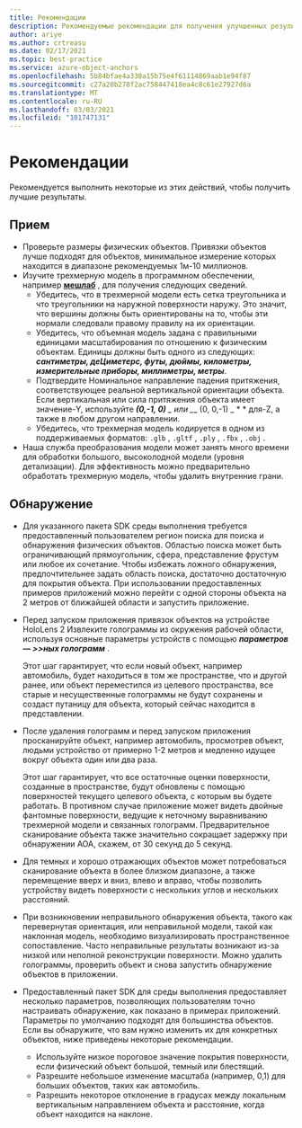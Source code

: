 ```yaml
---
title: Рекомендации
description: Рекомендуемые рекомендации для получения улучшенных результатов
author: ariye
ms.author: crtreasu
ms.date: 02/17/2021
ms.topic: best-practice
ms.service: azure-object-anchors
ms.openlocfilehash: 5b84bfae4a338a15b75e4f61114869aab1e94f87
ms.sourcegitcommit: c27a20b278f2ac758447418ea4c8c61e27927d6a
ms.translationtype: MT
ms.contentlocale: ru-RU
ms.lasthandoff: 03/03/2021
ms.locfileid: "101747131"
---
```

# <a name="best-practices"></a>Рекомендации

Рекомендуется выполнить некоторые из этих действий, чтобы получить лучшие результаты.

## <a name="ingestion"></a>Прием

- Проверьте размеры физических объектов. Привязки объектов лучше подходят для объектов, минимальное измерение которых находится в диапазоне рекомендуемых 1м-10 миллионов.
- Изучите трехмерную модель в программном обеспечении, например [**мешлаб**](https://www.meshlab.net/) , для получения следующих сведений.
  - Убедитесь, что в трехмерной модели есть сетка треугольника и что треугольники на наружной поверхности наружу. Это значит, что вершины должны быть ориентированы на то, чтобы эти нормали следовали правому правилу на их ориентации.
  - Убедитесь, что объемная модель задана с правильными единицами масштабирования по отношению к физическим объектам. Единицы должны быть одного из следующих: ***сантиметры, деЦиметерс, футы, дюймы, километры, измерительные приборы, миллиметры, метры***.
  - Подтвердите Номинальное направление падения притяжения, соответствующее реальной вертикальной ориентации объекта. Если вертикальная или сила притяжения объекта имеет значение-Y, используйте ***(0,-1, 0)** _ или _*_ (0, 0,-1) _ * * для-Z, а также в любом другом направлении.
  - Убедитесь, что трехмерная модель кодируется в одном из поддерживаемых форматов: `.glb` , `.gltf` , `.ply` , `.fbx` , `.obj` .
- Наша служба преобразования модели может занять много времени для обработки большого, высоколодной модели (уровня детализации). Для эффективность можно предварительно обработать трехмерную модель, чтобы удалить внутренние грани.

## <a name="detection"></a>Обнаружение

- Для указанного пакета SDK среды выполнения требуется предоставленный пользователем регион поиска для поиска и обнаружения физических объектов. Областью поиска может быть ограничивающий прямоугольник, сфера, представление фрустум или любое их сочетание. Чтобы избежать ложного обнаружения, предпочтительнее задать область поиска, достаточно достаточную для покрытия объекта. При использовании предоставленных примеров приложений можно перейти с одной стороны объекта на 2 метров от ближайшей области и запустить приложение.
- Перед запуском приложения привязок объектов на устройстве HoloLens 2 Извлеките голограммы из окружения рабочей области, используя основные параметры устройств с помощью ***параметров — >>ных голограмм*** .

  Этот шаг гарантирует, что если новый объект, например автомобиль, будет находиться в том же пространстве, что и другой ранее, или объект переместился из целевого пространства, все старые и несущественные голограммы не будут сохранены и создаст путаницу для объекта, который сейчас находится в представлении.
- После удаления голограмм и перед запуском приложения просканируйте объект, например автомобиль, просмотрев объект, людьми устройство от примерно 1-2 метров и медленно идущее вокруг объекта один или два раза.

  Этот шаг гарантирует, что все остаточные оценки поверхности, созданные в пространстве, будут обновлены с помощью поверхностей текущего целевого объекта, с которым вы будете работать. В противном случае приложение может видеть двойные фантомные поверхности, ведущие к неточному выравниванию трехмерной модели и связанных голограмм. Предварительное сканирование объекта также значительно сокращает задержку при обнаружении AOA, скажем, от 30 секунд до 5 секунд.
- Для темных и хорошо отражающих объектов может потребоваться сканирование объекта в более близком диапазоне, а также перемещение вверх и вниз, влево и вправо, чтобы позволить устройству видеть поверхности с нескольких углов и нескольких расстояний.
- При возникновении неправильного обнаружения объекта, такого как перевернутая ориентация, или неправильной модели, такой как наклонная модель, необходимо визуализировать пространственное сопоставление. Часто неправильные результаты возникают из-за низкой или неполной реконструкции поверхности. Можно удалить голограммы, проверить объект и снова запустить обнаружение объектов в приложении.
- Предоставленный пакет SDK для среды выполнения предоставляет несколько параметров, позволяющих пользователям точно настраивать обнаружение, как показано в примерах приложений. Параметры по умолчанию подходят для большинства объектов. Если вы обнаружите, что вам нужно изменить их для конкретных объектов, ниже приведены некоторые рекомендации.
  - Используйте низкое пороговое значение покрытия поверхности, если физический объект большой, темный или блестящий.
  - Разрешите небольшое изменение масштаба (например, 0,1) для больших объектов, таких как автомобиль.
  - Разрешить некоторое отклонение в градусах между локальным вертикальным направлением объекта и расстояние, когда объект находится на наклоне.
